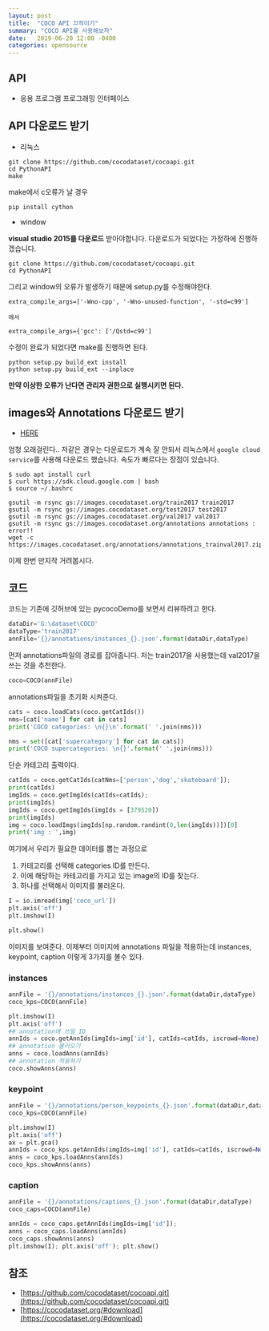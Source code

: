 ```yaml
---
layout: post
title:  "COCO API 끄적이기"
summary: "COCO API를 사용해보자"
date:   2019-06-20 12:00 -0400
categories: opensource
---
```


## API
- 응용 프로그램 프로그래밍 인터페이스

## API 다운로드 받기

- 리눅스

```
git clone https://github.com/cocodataset/cocoapi.git
cd PythonAPI
make
```

make에서 c오류가 날 경우

```
pip install cython
```

- window

**visual studio 2015를 다운로드** 받아야합니다. 다운로드가 되었다는 가정하에 진행하겠습니다.

```
git clone https://github.com/cocodataset/cocoapi.git
cd PythonAPI
```

그리고 window의 오류가 발생하기 때문에 setup.py를 수정해야한다.

```
extra_compile_args=['-Wno-cpp', '-Wno-unused-function', '-std=c99']

에서

extra_compile_args={'gcc': ['/Qstd=c99']
```

수정이 완료가 되었다면 make를 진행하면 된다.

```
python setup.py build_ext install
python setup.py build_ext --inplace
```

**만약 이상한 오류가 난다면 관리자 권한으로 실행시키면 된다.**

## images와 Annotations 다운로드 받기

- [HERE](https://cocodataset.org/#download)

엄청 오래걸린다.. 저같은 경우는 다운로드가 계속 잘 안되서 리눅스에서 `google cloud service`를 사용해 다운로드 했습니다. 속도가 빠르다는 장점이 있습니다.

```
$ sudo apt install curl
$ curl https://sdk.cloud.google.com | bash
$ source ~/.bashrc

gsutil -m rsync gs://images.cocodataset.org/train2017 train2017
gsutil -m rsync gs://images.cocodataset.org/test2017 test2017
gsutil -m rsync gs://images.cocodataset.org/val2017 val2017
gsutil -m rsync gs://images.cocodataset.org/annotations annotations : error!!
wget -c https://images.cocodataset.org/annotations/annotations_trainval2017.zip
```

이제 한번 만지작 거려봅시다.

## 코드

코드는 기존에 깃허브에 있는 pycocoDemo를 보면서 리뷰하려고 한다.

```python
dataDir='G:\dataset\COCO'
dataType='train2017'
annFile='{}/annotations/instances_{}.json'.format(dataDir,dataType)
```

먼저 annotations파일의 경로를 잡아줍니다. 저는 train2017을 사용했는데 val2017을 쓰는 것을 추천한다.

```python
coco=COCO(annFile)
```

annotations파일을 초기화 시켜준다.

```python
cats = coco.loadCats(coco.getCatIds())
nms=[cat['name'] for cat in cats]
print('COCO categories: \n{}\n'.format(' '.join(nms)))

nms = set([cat['supercategory'] for cat in cats])
print('COCO supercategories: \n{}'.format(' '.join(nms)))
```

단순 카테고리 출력이다.

```python
catIds = coco.getCatIds(catNms=['person','dog','skateboard']);
print(catIds)
imgIds = coco.getImgIds(catIds=catIds);
print(imgIds)
imgIds = coco.getImgIds(imgIds = [379520])
print(imgIds)
img = coco.loadImgs(imgIds[np.random.randint(0,len(imgIds))])[0]
print('img : ',img)
```

여기에서 우리가 필요한 데이터를 뽑는 과정으로
1. 카테고리를 선택해 categories ID를 만든다.
2. 이에 해당하는 카테고리를 가지고 있는 image의 ID를 찾는다.
3. 하나를 선택해서 이미지를 불러온다.

```python
I = io.imread(img['coco_url'])
plt.axis('off')
plt.imshow(I)

plt.show()
```

이미지를 보여준다. 이제부터 이미지에 annotations 파일을 적용하는데 instances, keypoint, caption 이렇게 3가지를 볼수 있다.

### instances

```python
annFile = '{}/annotations/instances_{}.json'.format(dataDir,dataType)
coco_kps=COCO(annFile)

plt.imshow(I)
plt.axis('off')
## annotation에 쓰일 ID
annIds = coco.getAnnIds(imgIds=img['id'], catIds=catIds, iscrowd=None)
## annotation 불러오기
anns = coco.loadAnns(annIds)
## annotation 적용하기
coco.showAnns(anns)
```

### keypoint

```python
annFile = '{}/annotations/person_keypoints_{}.json'.format(dataDir,dataType)
coco_kps=COCO(annFile)

plt.imshow(I)
plt.axis('off')
ax = plt.gca()
annIds = coco_kps.getAnnIds(imgIds=img['id'], catIds=catIds, iscrowd=None)
anns = coco_kps.loadAnns(annIds)
coco_kps.showAnns(anns)
```

### caption

```python
annFile = '{}/annotations/captions_{}.json'.format(dataDir,dataType)
coco_caps=COCO(annFile)

annIds = coco_caps.getAnnIds(imgIds=img['id']);
anns = coco_caps.loadAnns(annIds)
coco_caps.showAnns(anns)
plt.imshow(I); plt.axis('off'); plt.show()
```



## 참조
- [https://github.com/cocodataset/cocoapi.git](https://github.com/cocodataset/cocoapi.git)
- [https://cocodataset.org/#download](https://cocodataset.org/#download)
